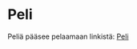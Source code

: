 # Peli

Peliä pääsee pelaamaan linkistä:
<a href="https://raw.githack.com/Virtuaalikaitsu/peli/main/HTML/v001/index.html">Peli</a>
